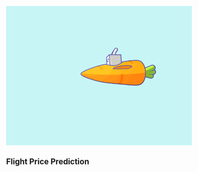 <img src="https://github.com/rachmaapriyani/FlightPricePrediction/blob/main/flight.gif"/>

## Flight Price Prediction
